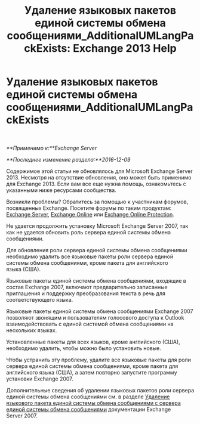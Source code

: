 ﻿---
title: 'Удаление языковых пакетов единой системы обмена сообщениями_AdditionalUMLangPackExists: Exchange 2013 Help'
TOCTitle: Удаление языковых пакетов единой системы обмена сообщениями_AdditionalUMLangPackExists
ms:assetid: 3a7e2621-0553-44f5-8029-c72fea25af3c
ms:mtpsurl: https://technet.microsoft.com/ru-ru/library/ms.exch.setupreadiness.additionalumlangpackexists(v=EXCHG.150)
ms:contentKeyID: 50487863
ms.date: 04/30/2018
mtps_version: v=EXCHG.150
ms.translationtype: HT
---

# Удаление языковых пакетов единой системы обмена сообщениями\_AdditionalUMLangPackExists

 

_**Применимо к:**Exchange Server_

_**Последнее изменение раздела:**2016-12-09_

Содержимое этой статьи не обновлялось для Microsoft Exchange Server 2013. Несмотря на отсутствие обновления, оно может быть применимо для Exchange 2013. Если вам все еще нужна помощь, ознакомьтесь с указанными ниже ресурсами сообщества.

Возникли проблемы? Обратитесь за помощью к участникам форумов, посвященных Exchange. Посетите форумы по таким продуктам: [Exchange Server](https://go.microsoft.com/fwlink/p/?linkid=60612), [Exchange Online](https://go.microsoft.com/fwlink/p/?linkid=267542) или [Exchange Online Protection](https://go.microsoft.com/fwlink/p/?linkid=285351).

Не удается продолжить установку Microsoft Exchange Server 2007, так как не удается обновить роль сервера единой системы обмена сообщениями.

Для обновления роли сервера единой системы обмена сообщениями необходимо удалить все языковые пакеты роли сервера единой системы обмена сообщениями, кроме пакета для английского языка (США).

Языковые пакеты единой системы обмена сообщениями, входящие в состав Exchange 2007, включают предварительно записанные приглашения и поддержку преобразования текста в речь для соответствующего языка.

Языковые пакеты единой системы обмена сообщениями Exchange 2007 позволяют звонящим и пользователям голосового доступа к Outlook взаимодействовать с единой системой обмена сообщениями на нескольких языках.

Установленные пакеты для всех языков, кроме английского (США), необходимо удалить, чтобы можно было установить новые.

Чтобы устранить эту проблему, удалите все языковые пакеты для роли сервера единой системы обмена сообщениями, кроме пакета для английского языка (США), а затем повторно запустите программу установки Exchange 2007.

Дополнительные сведения об удалении языковых пакетов роли сервера единой системы обмена сообщениями см. в разделе [Удаление языкового пакета единой системы обмена сообщениями с сервера единой системы обмена сообщениями](https://go.microsoft.com/fwlink/?linkid=85973) документации Exchange Server 2007.

